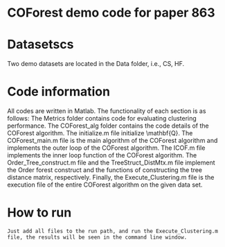 # COForest demo code for paper 863
# Datasetscs
Two demo datasets are located in the Data folder, i.e., CS, HF.
# Code information
All codes are written in Matlab. The functionality of each section is as follows:
The Metrics folder contains code for evaluating clustering performance.  The COForest_alg folder contains the code details of the COForest algorithm.
The initialize.m file initialize \mathbf{Q}. The COForest_main.m file is the main algorithm of the COForest algorithm and implements the outer loop of the COForest algorithm.
The ICOF.m file implements the inner loop function of the COForest algorithm. The Order_Tree_construct.m file and the TreeStruct_DistMtx.m file implement the Order forest construct and the functions of constructing the tree distance matrix, respectively.
Finally, the Execute_Clustering.m file is the execution file of the entire COForest algorithm on the given data set. 
# How to run
	Just add all files to the run path, and run the Execute_Clustering.m file, the results will be seen in the command line window.
